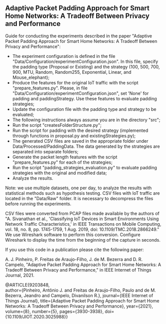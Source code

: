 <h2>Adaptive Packet Padding Approach for Smart Home Networks: A Tradeoff Between Privacy and Performance</h2>
Guide for conducting the experiments described in the paper "Adaptive Packet Padding Approach for Smart Home Networks: A Tradeoff Between Privacy and Performance":

- The experiment configuration is defined in the file "Data/Configuration/experimentConfiguration.json". In this file, specify the padding type (Proposal or Existing) and the strategy (100, 500, 700, 900, MTU, Random, Random255, Exponential, Linear, and Mouse_elephant);
- Produce the features for the original IoT traffic with the script "prepare_features.py". Please, in file "Data/Configuration/experimentConfiguration.json", set 'None' for padding and paddingStrategy. Use these features to evaluate padding strategies;
- Update the configuration file with the padding type and strategy to be evaluated;
- The following instructions always assume you are in the directory "src";
- Run the script "createsFolderStructure.py";
- Run the script for padding with the desired strategy (implemented through functions in proposal.py and existingStrategies.py);
- The generated CSV files are saved in the appropriate folder under Data/Processed/PaddingData. The data generated by the strategies are separated into separate folders;
- Generate the packet length features with the script "prepare_features.py" for each of the strategies;
- Run the script "padding_strategies_evaluation.py" to evaluate padding strategies with the original and modified data;
- Analyze the results.

Note: we use multiple datasets, one per day, to analyze the results with statistical methods such as hypothesis testing. CSV files with IoT traffic are located in the "Data/Raw" folder. It is necessary to decompress the files before running the experiments.  

CSV files were converted from PCAP files made available by the authors of "A. Sivanathan et al., 'Classifying IoT Devices in Smart Environments Using Network Traffic Characteristics,' in IEEE Transactions on Mobile Computing, vol. 18, no. 8, pp. 1745-1759, 1 Aug. 2019, doi: 10.1109/TMC.2018.2866249." We use Wireshark software to perform this conversion. Configure Wireshark to display the time from the beginning of the capture in seconds.

If you use this code in a publication please cite the following paper:

A. J. Pinheiro, P. Freitas de Araujo-Filho, J. de M. Bezerra and D. R. Campelo, "Adaptive Packet Padding Approach for Smart Home Networks: A Tradeoff Between Privacy and Performance," in IEEE Internet of Things Journal, 2021.

@ARTICLE{9203848,  
author={Pinheiro, Antônio J. and Freitas de Araujo-Filho, Paulo and de M. Bezerra, Jeandro and Campelo, Divanilson R.},  journal={IEEE Internet of Things Journal},  title={Adaptive Packet Padding Approach for Smart Home Networks: A Tradeoff Between Privacy and Performance},  year={2021},  volume={8},  number={5},  pages={3930-3938},  doi={10.1109/JIOT.2020.3025988}}